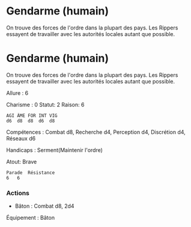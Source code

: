 # Gendarme (humain)
On trouve des forces de l'ordre dans la plupart des pays.
Les Rippers essayent de travailler avec les autorités locales autant que possible.

# Gendarme (humain)
On trouve des forces de l'ordre dans la plupart des pays.
Les Rippers essayent de travailler avec les autorités locales autant que possible.

Allure : 6

Charisme : 0 	Statut: 2
Raison: 6

	AGI	ÂME	FOR	INT	VIG
	d6	d8	d8	d6 	d8

Compétences : Combat d8, Recherche  d4, Perception d4, Discrétion d4, Réseaux d6 

Handicaps :  Serment(Maintenir l'ordre)

Atout: Brave

	Parade	Résistance
	6   6

### Actions
- Bâton : Combat d8, 2d4

Équipement : Bâton 
